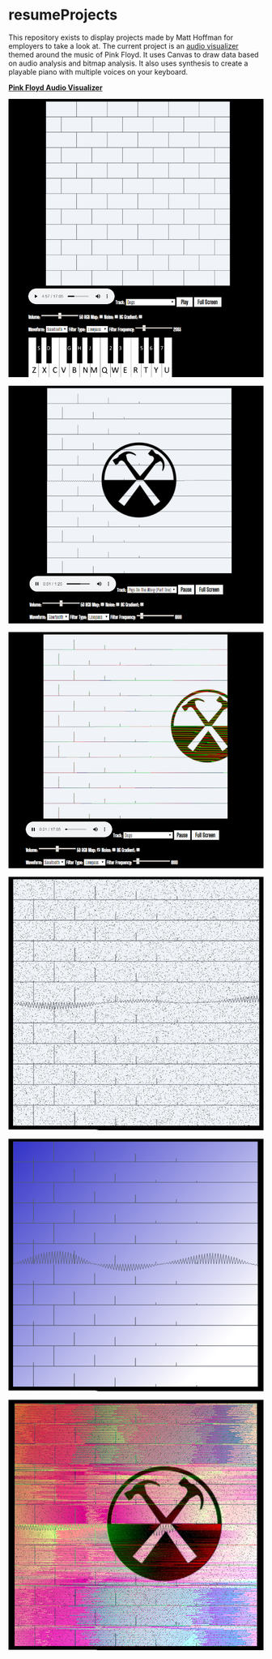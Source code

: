 # resumeProjects
This repository exists to display projects made by Matt Hoffman for employers to take a look at. The current project is an <a href='https://people.rit.edu/mvh9602/330/project1/project1.html'>audio visualizer</a> themed around the music of Pink Floyd. It uses Canvas to draw data based on audio analysis and bitmap analysis. It also uses synthesis to create a playable piano with multiple voices on your keyboard.

<b><a href='https://people.rit.edu/mvh9602/330/project1/project1.html'>Pink Floyd Audio Visualizer</a></b>

![Home Page](/media/readmeImages/paused.png)

![Playing Media](/media/readmeImages/noSettings.png)

![RGB Mapping Effect](/media/readmeImages/rgbMap.png)

![Visual Noise Effect](/media/readmeImages/noise.png)

![Background Gradient Effect](/media/readmeImages/gradient.png)

![Combined Effects](/media/readmeImages/combined.png)
